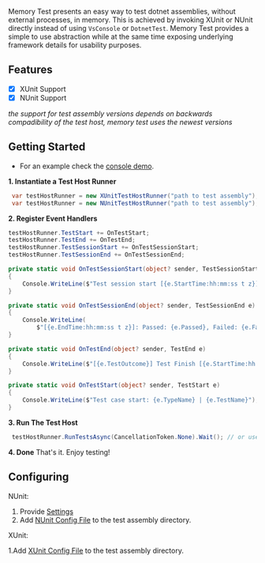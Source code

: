 Memory Test presents an easy way to test dotnet assemblies, without external processes, in memory. This is achieved by invoking XUnit or NUnit directly instead of using `VsConsole` or `DotnetTest`. Memory Test provides a simple to use abstraction while at the same time exposing underlying framework details for usability purposes. 

## Features

- [X] XUnit Support
- [X] NUnit Support

_the support for test assembly versions depends on backwards compadibility of the test host, memory test uses the newest versions_

## Getting Started

- For an example check the [console demo](https://github.com/Faultify/MemoryTest/blob/main/Faultify.MemoryTest.Console/Program.cs). 

**1. Instantiate a Test Host Runner**

```csharp
 var testHostRunner = new XUnitTestHostRunner("path to test assembly"); 
 var testHostRunner = new NUnitTestHostRunner("path to test assembly");  
```

**2. Register Event Handlers**

```csharp
testHostRunner.TestStart += OnTestStart;
testHostRunner.TestEnd += OnTestEnd;
testHostRunner.TestSessionStart += OnTestSessionStart;
testHostRunner.TestSessionEnd += OnTestSessionEnd;

private static void OnTestSessionStart(object? sender, TestSessionStart e)
{
    Console.WriteLine($"Test session start [{e.StartTime:hh:mm:ss t z}]");
}

private static void OnTestSessionEnd(object? sender, TestSessionEnd e)
{
    Console.WriteLine(
        $"[{e.EndTime:hh:mm:ss t z}]: Passed: {e.Passed}, Failed: {e.FailedTests}, Skipped: {e.Skipped}, Run Result: {e.TestOutcome}");
}

private static void OnTestEnd(object? sender, TestEnd e)
{
    Console.WriteLine($"[{e.TestOutcome}] Test Finish [{e.StartTime:hh:mm:ss t z}/{e.EndTime:hh:mm:ss t z}]: {e.TypeName} | {e.TestName}");
}

private static void OnTestStart(object? sender, TestStart e)
{
    Console.WriteLine($"Test case start: {e.TypeName} | {e.TestName}");
}
```

**3. Run The Test Host**

```csharp
 testHostRunner.RunTestsAsync(CancellationToken.None).Wait(); // or use await
```

**4. Done**
That's it. Enjoy testing!

## Configuring
NUnit: 
1. Provide [Settings](https://github.com/Faultify/MemoryTest/blob/main/Faultify.MemoryTest.NUnit/NUnitTestHostRunner.cs#L23)
2. Add [NUnit Config File](https://docs.nunit.org/articles/nunit/technical-notes/usage/Configuration-Files.html) to the test assembly directory.

XUnit:

1.Add [XUnit Config File](https://xunit.net/docs/configuration-files) to the test assembly directory.

